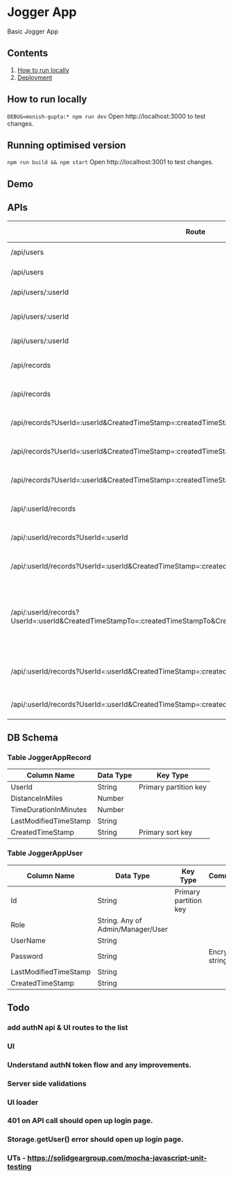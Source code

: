 # Jogger App
Basic Jogger App

## Contents
1. [How to run locally](#how-to-run-locally)
2. [Deployment](#deployment)

## How to run locally
`DEBUG=monish-gupta:* npm run dev`
Open http://localhost:3000 to test changes.

## Running optimised version
`npm run build && npm start`
Open http://localhost:3001 to test changes.

## Demo

## APIs
Route                                                                   | HTTP Verb |Description                                |Policy              |Rules              |
---                                                                     | ---   | ---                                           | ---                | ---               |
/api/users                                                              | GET   | Get all the users.                            |crud user           |admin              |
/api/users                                                              | POST  | Create a user.                                |crud user           |admin              |
/api/users/:userId                                                      | GET   | Get a single user.                            |crud user           |admin              |
/api/users/:userId                                                      | PUT   | Update a user with new info.                  |crud user           |admin              |
/api/users/:userId                                                      | DELETE| Delete a user.                                |crud user           |admin              |
/api/records                                                            | GET   | Get all the records.                          |crud all records    |admin, user manager|
/api/records                                                            | POST  | Create a record.                              |crud all records    |admin, user manager|
/api/records?UserId=:userId&CreatedTimeStamp=:createdTimeStamp          | GET   | Get a single record.                          |crud all records    |admin, user manager|
/api/records?UserId=:userId&CreatedTimeStamp=:createdTimeStamp          | PUT   | Update a record with new info.                |crud all records    |admin, user manager|
/api/records?UserId=:userId&CreatedTimeStamp=:createdTimeStamp          | DELETE| Delete a record.                              |crud all records    |admin, user manager|
/api/:userId/records                                                    | POST  | Create a record of user userId.               |crud records by self|regular user       |
/api/:userId/records?UserId=:userId                                     | GET   | Get all records of user userId.               |crud records by self|regular user       |
/api/:userId/records?UserId=:userId&CreatedTimeStamp=:createdTimeStamp  | GET   | Get a single record of user userId.           |crud records by self|regular user       |
/api/:userId/records?UserId=:userId&CreatedTimeStampTo=:createdTimeStampTo&CreatedTimeStampFrom=:createdTimeStampFrom  | GET   | Get all records of user userId that are created in during given timestamps.           |crud records by self|regular user       |
/api/:userId/records?UserId=:userId&CreatedTimeStamp=:createdTimeStamp  | PUT   | Update a record with new info of user userId. |crud records by self|regular user       |
/api/:userId/records?UserId=:userId&CreatedTimeStamp=:createdTimeStamp  | DELETE| Delete a record of user userId.               |crud records by self|regular user       |

## DB Schema
### Table JoggerAppRecord
Column Name|Data Type|Key Type
---|---|---
UserId | String | Primary partition key
DistanceInMiles | Number |
TimeDurationInMinutes | Number |
LastModifiedTimeStamp | String |
CreatedTimeStamp | String | Primary sort key

### Table JoggerAppUser
Column Name|Data Type|Key Type|Comments
---|---|---|---
Id | String |Primary partition key|
Role | String. Any of Admin/Manager/User||
UserName|String||
Password | String || Encrypted string
LastModifiedTimeStamp | String || 
CreatedTimeStamp | String || 

## Todo
### add authN api & UI routes to the list 
### UI
### Understand authN token flow and any improvements.
### Server side validations
### UI loader
### 401 on API call should open up login page.
### Storage.getUser() error should open up login page.
### UTs - https://solidgeargroup.com/mocha-javascript-unit-testing